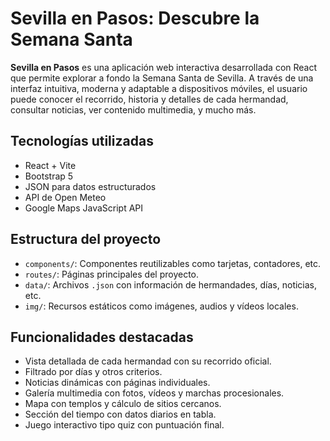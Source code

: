 # Sevilla en Pasos: Descubre la Semana Santa

**Sevilla en Pasos** es una aplicación web interactiva desarrollada con React que permite explorar a fondo la Semana Santa de Sevilla. A través de una interfaz intuitiva, moderna y adaptable a dispositivos móviles, el usuario puede conocer el recorrido, historia y detalles de cada hermandad, consultar noticias, ver contenido multimedia, y mucho más.

## Tecnologías utilizadas

- React + Vite
- Bootstrap 5
- JSON para datos estructurados
- API de Open Meteo
- Google Maps JavaScript API

## Estructura del proyecto

- `components/`: Componentes reutilizables como tarjetas, contadores, etc.
- `routes/`: Páginas principales del proyecto.
- `data/`: Archivos `.json` con información de hermandades, días, noticias, etc.
- `img/`: Recursos estáticos como imágenes, audios y vídeos locales.

## Funcionalidades destacadas

- Vista detallada de cada hermandad con su recorrido oficial.
- Filtrado por días y otros criterios.
- Noticias dinámicas con páginas individuales.
- Galería multimedia con fotos, vídeos y marchas procesionales.
- Mapa con templos y cálculo de sitios cercanos.
- Sección del tiempo con datos diarios en tabla.
- Juego interactivo tipo quiz con puntuación final.
